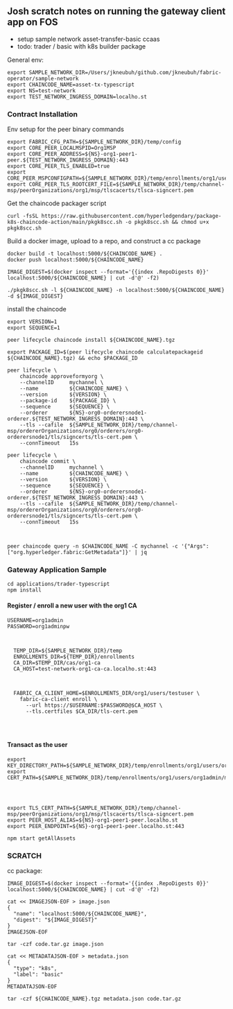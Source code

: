 


## Josh scratch notes on running the gateway client app on FOS

- setup sample network asset-transfer-basic ccaas
- todo: trader / basic with k8s builder package

General env: 
```shell
export SAMPLE_NETWORK_DIR=/Users/jkneubuh/github.com/jkneubuh/fabric-operator/sample-network
export CHAINCODE_NAME=asset-tx-typescript
export NS=test-network
export TEST_NETWORK_INGRESS_DOMAIN=localho.st
```


### Contract Installation 

Env setup for the peer binary commands 
```shell
export FABRIC_CFG_PATH=${SAMPLE_NETWORK_DIR}/temp/config
export CORE_PEER_LOCALMSPID=Org1MSP
export CORE_PEER_ADDRESS=${NS}-org1-peer1-peer.${TEST_NETWORK_INGRESS_DOMAIN}:443
export CORE_PEER_TLS_ENABLED=true
export CORE_PEER_MSPCONFIGPATH=${SAMPLE_NETWORK_DIR}/temp/enrollments/org1/users/org1admin/msp
export CORE_PEER_TLS_ROOTCERT_FILE=${SAMPLE_NETWORK_DIR}/temp/channel-msp/peerOrganizations/org1/msp/tlscacerts/tlsca-signcert.pem

```

Get the chaincode packager script
```shell
curl -fsSL https://raw.githubusercontent.com/hyperledgendary/package-k8s-chaincode-action/main/pkgk8scc.sh -o pkgk8scc.sh && chmod u+x pkgk8scc.sh
```

Build a docker image, upload to a repo, and construct a cc package
```shell
docker build -t localhost:5000/${CHAINCODE_NAME} .
docker push localhost:5000/${CHAINCODE_NAME} 

IMAGE_DIGEST=$(docker inspect --format='{{index .RepoDigests 0}}' localhost:5000/${CHAINCODE_NAME} | cut -d'@' -f2)

./pkgk8scc.sh -l ${CHAINCODE_NAME} -n localhost:5000/${CHAINCODE_NAME} -d ${IMAGE_DIGEST} 

```


install the chaincode
```shell
export VERSION=1
export SEQUENCE=1

```

```shell
peer lifecycle chaincode install ${CHAINCODE_NAME}.tgz 

export PACKAGE_ID=$(peer lifecycle chaincode calculatepackageid ${CHAINCODE_NAME}.tgz) && echo $PACKAGE_ID

peer lifecycle \
	chaincode approveformyorg \
	--channelID     mychannel \
	--name          ${CHAINCODE_NAME} \
	--version       ${VERSION} \
	--package-id    ${PACKAGE_ID} \
	--sequence      ${SEQUENCE} \
	--orderer       ${NS}-org0-orderersnode1-orderer.${TEST_NETWORK_INGRESS_DOMAIN}:443 \
	--tls --cafile  ${SAMPLE_NETWORK_DIR}/temp/channel-msp/ordererOrganizations/org0/orderers/org0-orderersnode1/tls/signcerts/tls-cert.pem \
	--connTimeout   15s

peer lifecycle \
	chaincode commit \
	--channelID     mychannel \
	--name          ${CHAINCODE_NAME} \
	--version       ${VERSION} \
	--sequence      ${SEQUENCE} \
	--orderer       ${NS}-org0-orderersnode1-orderer.${TEST_NETWORK_INGRESS_DOMAIN}:443 \
	--tls --cafile  ${SAMPLE_NETWORK_DIR}/temp/channel-msp/ordererOrganizations/org0/orderers/org0-orderersnode1/tls/signcerts/tls-cert.pem \
	--connTimeout   15s



```

```shell
peer chaincode query -n $CHAINCODE_NAME -C mychannel -c '{"Args":["org.hyperledger.fabric:GetMetadata"]}' | jq

```



### Gateway Application Sample

```shell
cd applications/trader-typescript 
npm install 
```

#### Register / enroll a new user with the org1 CA

```shell
USERNAME=org1admin 
PASSWORD=org1adminpw



  TEMP_DIR=${SAMPLE_NETWORK_DIR}/temp
  ENROLLMENTS_DIR=${TEMP_DIR}/enrollments
  CA_DIR=$TEMP_DIR/cas/org1-ca
  CA_HOST=test-network-org1-ca-ca.localho.st:443
  
  
  
  FABRIC_CA_CLIENT_HOME=$ENROLLMENTS_DIR/org1/users/testuser \
    fabric-ca-client enroll \
      --url https://$USERNAME:$PASSWORD@$CA_HOST \
      --tls.certfiles $CA_DIR/tls-cert.pem
  
  
  
```


#### Transact as the user 




```shell
export KEY_DIRECTORY_PATH=${SAMPLE_NETWORK_DIR}/temp/enrollments/org1/users/org1admin/msp/keystore/
export CERT_PATH=${SAMPLE_NETWORK_DIR}/temp/enrollments/org1/users/org1admin/msp/signcerts/cert.pem




export TLS_CERT_PATH=${SAMPLE_NETWORK_DIR}/temp/channel-msp/peerOrganizations/org1/msp/tlscacerts/tlsca-signcert.pem
export PEER_HOST_ALIAS=${NS}-org1-peer1-peer.localho.st
export PEER_ENDPOINT=${NS}-org1-peer1-peer.localho.st:443
```

```shell
npm start getAllAssets
```








### SCRATCH



cc package:
```shell
IMAGE_DIGEST=$(docker inspect --format='{{index .RepoDigests 0}}' localhost:5000/${CHAINCODE_NAME} | cut -d'@' -f2)

cat << IMAGEJSON-EOF > image.json
{
  "name": "localhost:5000/${CHAINCODE_NAME}",
  "digest": "${IMAGE_DIGEST}"
}
IMAGEJSON-EOF

tar -czf code.tar.gz image.json

cat << METADATAJSON-EOF > metadata.json
{
  "type": "k8s",
  "label": "basic"
}
METADATAJSON-EOF

tar -czf ${CHAINCODE_NAME}.tgz metadata.json code.tar.gz

```
